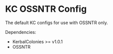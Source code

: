 # KC OSSNTR Config
The default KC configs for use with OSSNTR only.

Dependencies:
- KerbalColonies >= v1.0.1
- OSSNTR
 
